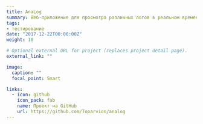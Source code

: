 ```yaml
---
title: AnaLog
summary: Веб-приложение для просмотра различных логов в реальном времени
tags:
- тестирование
date: "2017-12-22T00:00:00Z"
weight: 10

# Optional external URL for project (replaces project detail page).
external_link: ""

image:
  caption: ""
  focal_point: Smart

links:
  - icon: github
    icon_pack: fab
    name: Проект на GitHub
    url: https://github.com/Toparvion/analog
---
```

